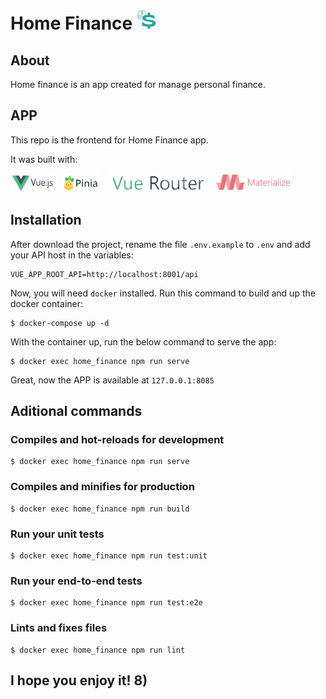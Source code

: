 # Home Finance ![Logo](./src/assets/docs/logo-s.png?raw=true "Logo")


## About

Home finance is an app created for manage personal finance.

## APP

This repo is the frontend for Home Finance app.

It was built with:
<div>
<img src="./src/assets/docs/vue-logo.png" alt="vue" height="30"/>
&nbsp;
<img src="./src/assets/docs/pinia-logo.png" alt="pinia" height="30"/>
&nbsp;
<img src="./src/assets/docs/vuerouter-logo.png" alt="vuerouter" height="30"/>
&nbsp;
<img src="./src/assets/docs/materialize-logo.png" alt="materialize" height="30"/>
</div>


## Installation
After download the project, rename the file `.env.example` to `.env` and add your API host in the variables:

```
VUE_APP_ROOT_API=http://localhost:8001/api
```

Now, you will need `docker` installed. Run this command to build and up the docker container:

```
$ docker-compose up -d
```

With the container up, run the below command to serve the app:

```
$ docker exec home_finance npm run serve
```

Great, now the APP is available at `127.0.0.1:8085`

## Aditional commands


### Compiles and hot-reloads for development
```
$ docker exec home_finance npm run serve
```

### Compiles and minifies for production
```
$ docker exec home_finance npm run build
```

### Run your unit tests
```
$ docker exec home_finance npm run test:unit
```

### Run your end-to-end tests
```
$ docker exec home_finance npm run test:e2e
```

### Lints and fixes files
```
$ docker exec home_finance npm run lint
```

## I hope you enjoy it! 8)